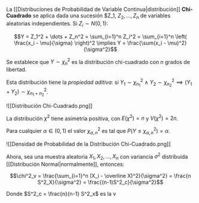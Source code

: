 La [[Distribuciones de Probabilidad de Variable Continua|distribución]] **Chi-Cuadrado** se aplica dada una sucesión $Z_1, $Z_2, \dots, Z_n$ de variables aleatorias independientes. Si $Z_i \sim N(0, 1)$:

$$Y = Z_1^2 + \dots + Z_n^2 = \sum_{i=1}^n Z_i^2 = \sum_{i=1}^n \left( \frac{x_i - \mu}{\sigma} \right)^2 \implies Y = \frac{\sum(x_i - \mu)^2}{\sigma^2}$$

Se establece que $Y \sim \chi_n^2$ es la distribución chi-cuadrado con $n$ grados de libertad.

Esta distribución tiene la *propiedad aditiva*: si $Y_1 \sim \chi_{n_1}^2 \ \land \ Y_2 \sim \chi_{n_2}^2 \implies (Y_1 + Y_2) \sim \chi^2_{n_1 + n_2}$.

![[Distribución Chi-Cuadrado.png]]

La distribución $\chi ^2$ tiene asimetría positiva, con $E(\chi^2) = n$ y $V(\chi^2) = 2n$.

Para cualquier $\alpha \in (0, 1)$ el valor $\chi^2_{\alpha, n}$ es tal que $P(Y \le \chi^2_{\alpha, n}) = \alpha$.  

![[Densidad de Probabilidad de la Distribución Chi-Cuadrado.png]]

Ahora, sea una muestra aleatoria $X_1, X_2, \dots, X_n$ con variancia $\sigma^2$ distribuida [[Distribución Normal|normalmente]], entonces:

$$\chi^2_v = \frac{\sum_{i=1}^n (X_i - \overline X)^2}{\sigma^2} = \frac{n S^2_X}{\sigma^2} = \frac{(n-1)S^2_c}{\sigma^2}$$

Donde $S^2_c = \frac{n}{n-1} S^2_x$ es la v
